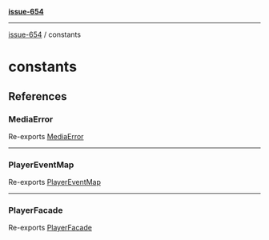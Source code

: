 [**issue-654**](README.md)

***

[issue-654](README.md) / constants

# constants

## References

### MediaError

Re-exports [MediaError](constants-interfaces-Interface-MediaError.md)

***

### PlayerEventMap

Re-exports [PlayerEventMap](constants-interfaces-Interface-PlayerEventMap.md)

***

### PlayerFacade

Re-exports [PlayerFacade](constants-interfaces-Interface-PlayerFacade.md)
